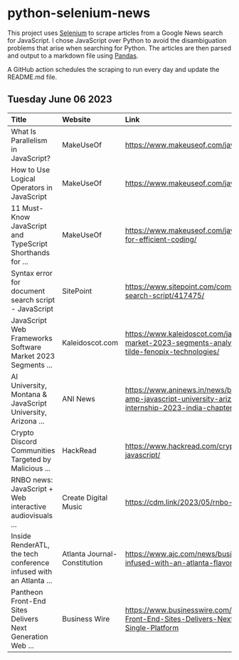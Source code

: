 # python-selenium-news

This project uses [Selenium](https://www.seleniumhq.org/) to scrape articles from a Google News search for JavaScript.
I chose JavaScript over Python to avoid the disambiguation problems that arise when searching for Python.
The articles are then parsed and output to a markdown file using [Pandas](https://pandas.pydata.org/).

A GitHub action schedules the scraping to run every day and update the README.md file.

## Tuesday June 06 2023


| Title                                                             | Website                      | Link                                                                                                                                                                             |
|:------------------------------------------------------------------|:-----------------------------|:---------------------------------------------------------------------------------------------------------------------------------------------------------------------------------|
| What Is Parallelism in JavaScript?                                | MakeUseOf                    | https://www.makeuseof.com/javascript-parallelism-what/                                                                                                                           |
| How to Use Logical Operators in JavaScript                        | MakeUseOf                    | https://www.makeuseof.com/javascript-logical-operators/                                                                                                                          |
| 11 Must-Know JavaScript and TypeScript Shorthands for ...         | MakeUseOf                    | https://www.makeuseof.com/javascript-typescript-must-know-shorthands-for-efficient-coding/                                                                                       |
| Syntax error for document search script - JavaScript              | SitePoint                    | https://www.sitepoint.com/community/t/syntax-error-for-document-search-script/417475/                                                                                            |
| JavaScript Web Frameworks Software Market 2023 Segments ...       | Kaleidoscot.com              | https://www.kaleidoscot.com/javascript-web-frameworks-software-market-2023-segments-analysis-by-top-key-playersgoogle-paravel-tilde-fenopix-technologies/                        |
| AI University, Montana & JavaScript University, Arizona ...       | ANI News                     | https://www.aninews.in/news/business/business/ai-university-montana-amp-javascript-university-arizona-summer-industrial-training-amp-internship-2023-india-chapter20230605162229 |
| Crypto Discord Communities Targeted by Malicious ...              | HackRead                     | https://www.hackread.com/crypto-discord-communities-bookmarks-javascript/                                                                                                        |
| RNBO news: JavaScript + Web interactive audiovisuals ...          | Create Digital Music         | https://cdm.link/2023/05/rnbo-in-javascript-and-ableton-live/                                                                                                                    |
| Inside RenderATL, the tech conference infused with an Atlanta ... | Atlanta Journal-Constitution | https://www.ajc.com/news/business/inside-renderatl-the-tech-conference-infused-with-an-atlanta-flavor/R6MVBHKP3VAODMYT435NR7VGH4/                                                |
| Pantheon Front-End Sites Delivers Next Generation Web ...         | Business Wire                | https://www.businesswire.com/news/home/20230605005245/en/Pantheon-Front-End-Sites-Delivers-Next-Generation-Web-Development-in-a-Single-Platform                                  |